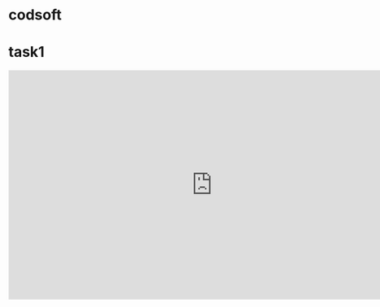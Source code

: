 # codsoft
# task1
<iframe style="border: 1px solid rgba(0, 0, 0, 0.1);" width="800" height="450" src="https://www.figma.com/embed?embed_host=share&url=https%3A%2F%2Fwww.figma.com%2Ffile%2FrNVmMfmgzp3EDk0KZYMEJA%2FUntitled%3Ftype%3Ddesign%26node-id%3D0%253A1%26mode%3Ddesign%26t%3DXfVDNQwxKeAmtOw8-1" allowfullscreen></iframe>
